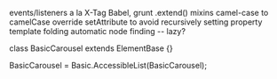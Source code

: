 events/listeners a la X-Tag
Babel, grunt
.extend()
mixins
camel-case to camelCase
override setAttribute to avoid recursively setting property
template folding
automatic node finding -- lazy?



class BasicCarousel extends ElementBase {}

BasicCarousel = Basic.AccessibleList(BasicCarousel);

